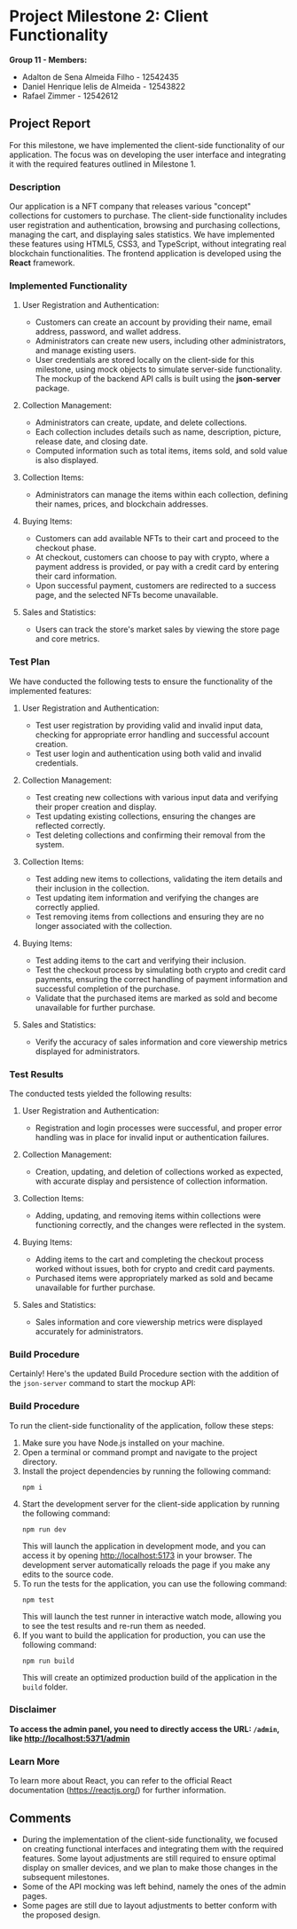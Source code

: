 # Project Milestone 2: Client Functionality

**Group 11 - Members:**

- Adalton de Sena Almeida Filho - 12542435
- Daniel Henrique lelis de Almeida - 12543822
- Rafael Zimmer - 12542612

## Project Report

For this milestone, we have implemented the client-side functionality of our application. The focus was on developing
the user interface and integrating it with the required features outlined in Milestone 1.

### Description

Our application is a NFT company that releases various "concept" collections for customers to purchase. The client-side
functionality includes user registration and authentication, browsing and purchasing collections, managing the cart, and
displaying sales statistics. We have implemented these features using HTML5, CSS3, and TypeScript, without integrating
real blockchain functionalities. The frontend application is developed using the **React** framework.

### Implemented Functionality

1. User Registration and Authentication:

    - Customers can create an account by providing their name, email address, password, and wallet address.
    - Administrators can create new users, including other administrators, and manage existing users.
    - User credentials are stored locally on the client-side for this milestone, using mock objects to simulate
      server-side
      functionality. The mockup of the backend API calls is built using the **json-server** package.

2. Collection Management:

    - Administrators can create, update, and delete collections.
    - Each collection includes details such as name, description, picture, release date, and closing date.
    - Computed information such as total items, items sold, and sold value is also displayed.

3. Collection Items:

    - Administrators can manage the items within each collection, defining their names, prices, and blockchain
      addresses.

4. Buying Items:

    - Customers can add available NFTs to their cart and proceed to the checkout phase.
    - At checkout, customers can choose to pay with crypto, where a payment address is provided, or pay with a credit
      card
      by entering their card information.
    - Upon successful payment, customers are redirected to a success page, and the selected NFTs become unavailable.

5. Sales and Statistics:

    - Users can track the store's market sales by viewing the store page and core metrics.

### Test Plan

We have conducted the following tests to ensure the functionality of the implemented features:

1. User Registration and Authentication:

    - Test user registration by providing valid and invalid input data, checking for appropriate error handling and
      successful account creation.
    - Test user login and authentication using both valid and invalid credentials.

2. Collection Management:

    - Test creating new collections with various input data and verifying their proper creation and display.
    - Test updating existing collections, ensuring the changes are reflected correctly.
    - Test deleting collections and confirming their removal from the system.

3. Collection Items:

    - Test adding new items to collections, validating the item details and their inclusion in the collection.
    - Test updating item information and verifying the changes are correctly applied.
    - Test removing items from collections and ensuring they are no longer associated with the collection.

4. Buying Items:

    - Test adding items to the cart and verifying their inclusion.
    - Test the checkout process by simulating both crypto and credit card payments, ensuring the correct handling of
      payment information and successful completion of the purchase.
    - Validate that the purchased items are marked as sold and become unavailable for further purchase.

5. Sales and Statistics:

    - Verify the accuracy of sales information and core viewership metrics displayed for administrators.

### Test Results

The conducted tests yielded the following results:

1. User Registration and Authentication:

    - Registration and login processes were successful, and proper error handling was in place for invalid input or
      authentication failures.

2. Collection Management:

    - Creation, updating, and deletion of collections worked as expected, with accurate display and persistence
      of collection information.

3. Collection Items:

    - Adding, updating, and removing items within collections were functioning correctly, and the changes were reflected
      in the system.

4. Buying Items:

    - Adding items to the cart and completing the checkout process worked without issues, both for crypto and credit
      card payments.
    - Purchased items were appropriately marked as sold and became unavailable for further purchase.

5. Sales and Statistics:

    - Sales information and core viewership metrics were displayed accurately for administrators.

### Build Procedure

Certainly! Here's the updated Build Procedure section with the addition of the `json-server` command to start the mockup
API:

### Build Procedure

To run the client-side functionality of the application, follow these steps:

1. Make sure you have Node.js installed on your machine.
2. Open a terminal or command prompt and navigate to the project directory.
3. Install the project dependencies by running the following command:
   ```
   npm i
   ```
4. Start the development server for the client-side application by running the following command:
   ```
   npm run dev
   ```
   This will launch the application in development mode, and you can access it by
   opening [http://localhost:5173](http://localhost:5173) in your browser.
   The development server automatically reloads the page if you make any edits to the source code.
5. To run the tests for the application, you can use the following command:
   ```
   npm test
   ```
   This will launch the test runner in interactive watch mode, allowing you to see the test results and re-run them as
   needed.
6. If you want to build the application for production, you can use the following command:
   ```
   npm run build
   ```
   This will create an optimized production build of the application in the `build` folder.

### Disclaimer

**To access the admin panel, you need to directly access the URL: `/admin`, like <http://localhost:5371/admin>**

### Learn More

To learn more about React, you can refer to the official React documentation (https://reactjs.org/) for further
information.

## Comments

- During the implementation of the client-side functionality, we focused on creating functional interfaces and
  integrating
  them with the required features. Some layout adjustments are still required to ensure optimal display on smaller
  devices, and we plan to make those changes in the subsequent milestones.
- Some of the API mocking was left behind, namely the ones of the admin pages.
- Some pages are still due to layout adjustments to better conform with the proposed design.